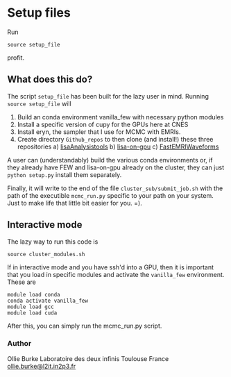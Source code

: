 # Setup files

Run 
```
source setup_file 
```

profit.

## What does this do? 

The script `setup_file` has been built for the lazy user in mind. Running `source setup_file` will

1. Build an conda environment vanilla_few with necessary python modules 
2. Install a specific version of cupy for the GPUs here at CNES
3. Install eryn, the sampler that I use for MCMC with EMRIs. 
4. Create directory `Github_repos` to then clone (and install!) these three repositories 
    a) [lisaAnalysistools](https://github.com/mikekatz04/LISAanalysistools.git)
    b) [lisa-on-gpu](https://github.com/mikekatz04/lisa-on-gpu.git)
    c) [FastEMRIWaveforms](https://github.com/BlackHolePerturbationToolkit/FastEMRIWaveforms.git)

A user can (understandably) build the various conda environments or, if they already have FEW and lisa-on-gpu already on the cluster, they can just `python setup.py` install them separately.

Finally, it will write to the end of the file `cluster_sub/submit_job.sh` with the path of the executible `mcmc_run.py` specific to your path on your system. Just to make life that little bit easier for you. =). 

## Interactive mode

The lazy way to run this code is 

```
source cluster_modules.sh
```

If in interactive mode and you have ssh'd into a GPU, then it is important that you load in specific modules and activate the `vanilla_few` environment. These are 

```
module load conda
conda activate vanilla_few
module load gcc
module load cuda
```

After this, you can simply run the mcmc_run.py script. 

### Author

Ollie Burke
Laboratoire des deux infinis
Toulouse
France
ollie.burke@l2it.in2p3.fr
